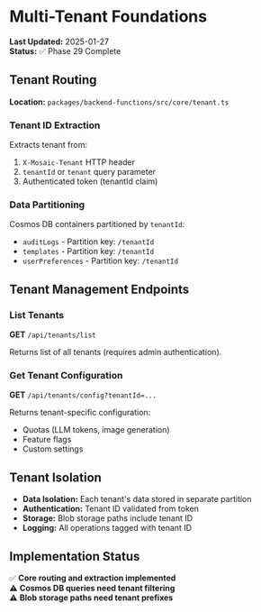 # Multi-Tenant Foundations

**Last Updated:** 2025-01-27  
**Status:** ✅ Phase 29 Complete

## Tenant Routing

**Location:** `packages/backend-functions/src/core/tenant.ts`

### Tenant ID Extraction

Extracts tenant from:

1. `X-Mosaic-Tenant` HTTP header
2. `tenantId` or `tenant` query parameter
3. Authenticated token (tenantId claim)

### Data Partitioning

Cosmos DB containers partitioned by `tenantId`:

- `auditLogs` - Partition key: `/tenantId`
- `templates` - Partition key: `/tenantId`
- `userPreferences` - Partition key: `/tenantId`

## Tenant Management Endpoints

### List Tenants

**GET** `/api/tenants/list`

Returns list of all tenants (requires admin authentication).

### Get Tenant Configuration

**GET** `/api/tenants/config?tenantId=...`

Returns tenant-specific configuration:

- Quotas (LLM tokens, image generation)
- Feature flags
- Custom settings

## Tenant Isolation

- **Data Isolation:** Each tenant's data stored in separate partition
- **Authentication:** Tenant ID validated from token
- **Storage:** Blob storage paths include tenant ID
- **Logging:** All operations tagged with tenant ID

## Implementation Status

✅ **Core routing and extraction implemented**  
⚠️ **Cosmos DB queries need tenant filtering**  
⚠️ **Blob storage paths need tenant prefixes**
